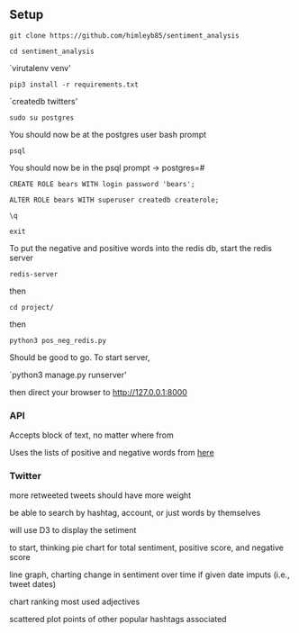 ## Setup

`git clone https://github.com/himleyb85/sentiment_analysis`

`cd sentiment_analysis`

`virutalenv venv'

`pip3 install -r requirements.txt`

`createdb twitters'

`sudo su postgres`

You should now be at the postgres user bash prompt

`psql`

You should now be in the psql prompt -> postgres=#

`CREATE ROLE bears WITH login password 'bears';`

`ALTER ROLE bears WITH superuser createdb createrole;`

`\q`

`exit`

To put the negative and positive words into the redis db, start the redis server

`redis-server`

then

`cd project/`

then 

`python3 pos_neg_redis.py`


Should be good to go.  To start server,

`python3 manage.py runserver'

then direct your browser to http://127.0.0.1:8000


### API
Accepts block of text, no matter where from

Uses the lists of positive and negative words from [here](http://www.cs.uic.edu/~liub/FBS/sentiment-analysis.html#lexicon)

### Twitter

more retweeted tweets should have more weight

be able to search by hashtag, account, or just words by themselves

will use D3 to display the setiment

to start, thinking pie chart for total sentiment, positive score, and negative score

line graph, charting change in sentiment over time if given date imputs (i.e., tweet dates)

chart ranking most used adjectives

scattered plot points of other popular hashtags associated 